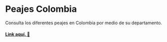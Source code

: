 # Peajes Colombia

Consulta los diferentes peajes en Colombia
por medio de su departamento.

#### [Link aquí. 🚀](https://www.github.com/Eibeel)